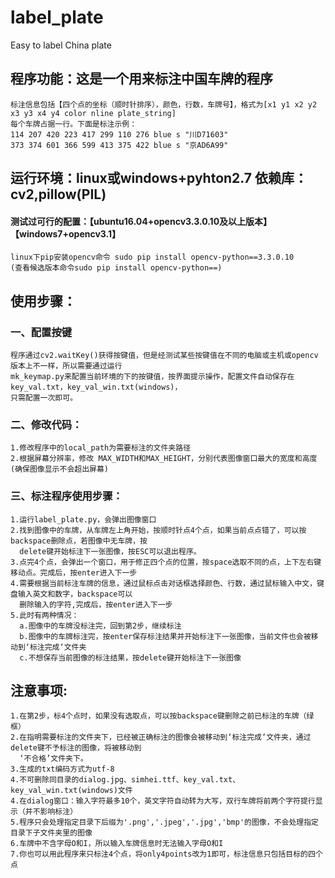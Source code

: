 # label_plate
Easy to label China plate<br>
## 程序功能：这是一个用来标注中国车牌的程序
    标注信息包括【四个点的坐标（顺时针排序），颜色，行数，车牌号】，格式为[x1 y1 x2 y2 x3 y3 x4 y4 color nline plate_string]
    每个车牌占据一行。下面是标注示例：
    114 207 420 223 417 299 110 276 blue s "川D71603"
    373 374 601 366 599 413 375 422 blue s "京AD6A99"
## 运行环境：linux或windows+pyhton2.7     依赖库：cv2,pillow(PIL)
#### 测试过可行的配置：【ubuntu16.04+opencv3.3.0.10及以上版本】【windows7+opencv3.1】
    linux下pip安装opencv命令 sudo pip install opencv-python==3.3.0.10
    (查看候选版本命令sudo pip install opencv-python==)
## 使用步骤：
### 一、配置按键
    程序通过cv2.waitKey()获得按键值，但是经测试某些按键值在不同的电脑或主机或opencv版本上不一样，所以需要通过运行
    mk_keymap.py来配置当前环境的下的按键值，按界面提示操作，配置文件自动保存在key_val.txt，key_val_win.txt(windows)，
    只需配置一次即可。
### 二、修改代码：
    1.修改程序中的local_path为需要标注的文件夹路径
    2.根据屏幕分辨率，修改 MAX_WIDTH和MAX_HEIGHT，分别代表图像窗口最大的宽度和高度(确保图像显示不会超出屏幕)
### 三、标注程序使用步骤：
    1.运行label_plate.py，会弹出图像窗口
    2.找到图像中的车牌，从车牌左上角开始，按顺时针点4个点，如果当前点点错了，可以按backspace删除点，若图像中无车牌，按
      delete键开始标注下一张图像，按ESC可以退出程序。
    3.点完4个点，会弹出一个窗口，用于修正四个点的位置，按space选取不同的点，上下左右键移动点。完成后，按enter进入下一步
    4.需要根据当前标注车牌的信息，通过鼠标点击对话框选择颜色、行数，通过鼠标输入中文，键盘输入英文和数字，backspace可以
      删除输入的字符,完成后，按enter进入下一步
    5.此时有两种情况：
      a.图像中的车牌没标注完，回到第2步，继续标注
      b.图像中的车牌标注完，按enter保存标注结果并开始标注下一张图像，当前文件也会被移动到‘标注完成‘文件夹
      c.不想保存当前图像的标注结果，按delete键开始标注下一张图像
## 注意事项:
    1.在第2步，标4个点时，如果没有选取点，可以按backspace键删除之前已标注的车牌（绿框）
    2.在指明需要标注的文件夹下，已经被正确标注的图像会被移动到‘标注完成‘文件夹，通过delete键不予标注的图像，将被移动到
      ‘不合格’文件夹下。
    3.生成的txt编码方式为utf-8
    4.不可删除同目录的dialog.jpg、simhei.ttf、key_val.txt、key_val_win.txt(windows)文件
    4.在dialog窗口：输入字符最多10个，英文字符自动转为大写，双行车牌将前两个字符提行显示（并不影响标注）
    5.程序只会处理指定目录下后缀为'.png','.jpeg','.jpg','bmp'的图像，不会处理指定目录下子文件夹里的图像
    6.车牌中不含字母O和I，所以输入车牌信息时无法输入字母O和I
    7.你也可以用此程序来只标注4个点，将only4points改为1即可，标注信息只包括目标的四个点
